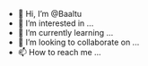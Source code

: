 - 👋 Hi, I’m @Baaltu
- 👀 I’m interested in ...
- 🌱 I’m currently learning ...
- 💞️ I’m looking to collaborate on ...
- 📫 How to reach me ...

<!---
Baaltu/Baaltu is a ✨ special ✨ repository because its `README.md` (this file) appears on your GitHub profile.
You can click the Preview link to take a look at your changes.
--->
